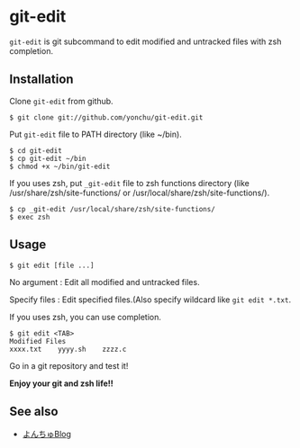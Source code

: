 # git-edit

`git-edit` is git subcommand to edit modified and untracked files with zsh completion.

## Installation

Clone `git-edit` from github.

```shell
$ git clone git://github.com/yonchu/git-edit.git
```

Put `git-edit` file to PATH directory (like ~/bin).

```shell
$ cd git-edit
$ cp git-edit ~/bin
$ chmod +x ~/bin/git-edit
```

If you uses zsh, put `_git-edit` file to zsh functions directory (like /usr/share/zsh/site-functions/ or /usr/local/share/zsh/site-functions/).

```shell
$ cp _git-edit /usr/local/share/zsh/site-functions/
$ exec zsh
```

## Usage

```shell
$ git edit [file ...]
```
No argument : Edit all modified and untracked files.

Specify files : Edit specified files.(Also specify wildcard like `git edit *.txt`.

If you uses zsh, you can use completion.

```shell
$ git edit <TAB>
Modified Files
xxxx.txt    yyyy.sh    zzzz.c
```
Go in a git repository and test it!

**Enjoy your git and zsh life!!**


See also
---------------

* [よんちゅBlog](http://yonchu.hatenablog.com/)
